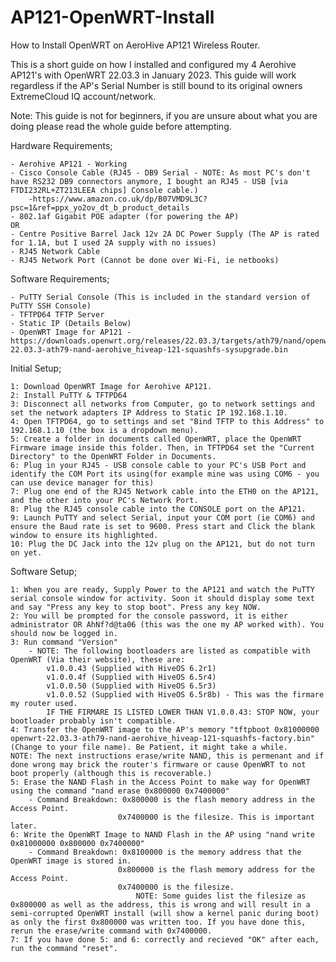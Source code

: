 # AP121-OpenWRT-Install
 How to Install OpenWRT on AeroHive AP121 Wireless Router.

 This is a short guide on how I installed and configured my 4 Aerohive AP121's with OpenWRT 22.03.3 in January 2023. This guide will work regardless if the AP's Serial Number is still bound to its original owners ExtremeCloud IQ account/network.

 Note: This guide is not for beginners, if you are unsure about what you are doing please read the whole guide before attempting.

 Hardware Requirements;

    - Aerohive AP121 - Working
    - Cisco Console Cable (RJ45 - DB9 Serial - NOTE: As most PC's don't have RS232 DB9 connectors anymore, I bought an RJ45 - USB [via FTDI232RL+ZT213LEEA chips] Console cable.)
        -https://www.amazon.co.uk/dp/B07VMD9L3C?psc=1&ref=ppx_yo2ov_dt_b_product_details
    - 802.1af Gigabit POE adapter (for powering the AP)
    OR
    - Centre Positive Barrel Jack 12v 2A DC Power Supply (The AP is rated for 1.1A, but I used 2A supply with no issues)
    - RJ45 Network Cable
    - RJ45 Network Port (Cannot be done over Wi-Fi, ie netbooks)
    
Software Requirements;

    - PuTTY Serial Console (This is included in the standard version of PuTTY SSH Console)
    - TFTPD64 TFTP Server
    - Static IP (Details Below)
    - OpenWRT Image for AP121 - https://downloads.openwrt.org/releases/22.03.3/targets/ath79/nand/openwrt-22.03.3-ath79-nand-aerohive_hiveap-121-squashfs-sysupgrade.bin

Initial Setup;

    1: Download OpenWRT Image for Aerohive AP121.
    2: Install PuTTY & TFTPD64
    3: Disconnect all networks from Computer, go to network settings and set the network adapters IP Address to Static IP 192.168.1.10.
    4: Open TFTPD64, go to settings and set "Bind TFTP to this Address" to 192.168.1.10 (the box is a dropdown menu).
    5: Create a folder in documents called OpenWRT, place the OpenWRT Firmware image inside this folder. Then, in TFTPD64 set the "Current Directory" to the OpenWRT Folder in Documents.
    6: Plug in your RJ45 - USB console cable to your PC's USB Port and identify the COM Port its using(for example mine was using COM6 - you can use device manager for this)
    7: Plug one end of the RJ45 Network cable into the ETH0 on the AP121, and the other into your PC's Network Port.
    8: Plug the RJ45 console cable into the CONSOLE port on the AP121.
    9: Launch PuTTY and select Serial, input your COM port (ie COM6) and ensure the Baud rate is set to 9600. Press start and Click the blank window to ensure its highlighted.
    10: Plug the DC Jack into the 12v plug on the AP121, but do not turn on yet.

Software Setup;

    1: When you are ready, Supply Power to the AP121 and watch the PuTTY serial console window for activity. Soon it should display some text and say "Press any key to stop boot". Press any key NOW.
    2: You will be prompted for the console password, it is either administrator OR AhNf?d@ta06 (this was the one my AP worked with). You should now be logged in.
    3: Run command "Version"
        - NOTE: The following bootloaders are listed as compatible with OpenWRT (Via their website), these are:
            v1.0.0.43 (Supplied with HiveOS 6.2r1)
            v1.0.0.4f (Supplied with HiveOS 6.5r4)
            v1.0.0.50 (Supplied with HiveOS 6.5r3)
            v1.0.0.52 (Supplied with HiveOS 6.5r8b) - This was the firmare my router used.
            IF THE FIRMARE IS LISTED LOWER THAN V1.0.0.43: STOP NOW, your bootloader probably isn't compatible.
    4: Transfer the OpenWRT image to the AP's memory "tftpboot 0x81000000 openwrt-22.03.3-ath79-nand-aerohive_hiveap-121-squashfs-factory.bin" (Change to your file name). Be Patient, it might take a while.
    NOTE: The next instructions erase/write NAND, this is permenant and if done wrong may brick the router's firmware or cause OpenWRT to not boot properly (although this is recoverable.)
    5: Erase the NAND Flash in the Access Point to make way for OpenWRT using the command "nand erase 0x800000 0x7400000"
        - Command Breakdown: 0x800000 is the flash memory address in the Access Point.
                            0x7400000 is the filesize. This is important later.
    6: Write the OpenWRT Image to NAND Flash in the AP using "nand write 0x81000000 0x800000 0x7400000"
        - Command Breakdown: 0x8100000 is the memory address that the OpenWRT image is stored in.
                            0x800000 is the flash memory address for the Access Point.
                            0x7400000 is the filesize.
                                NOTE: Some guides list the filesize as 0x800000 as well as the address, this is wrong and will result in a semi-corrupted OpenWRT install (will show a kernel panic during boot) as only the first 0x800000 was written too. If you have done this, rerun the erase/write command with 0x7400000.
    7: If you have done 5: and 6: correctly and recieved "OK" after each, run the command "reset".

